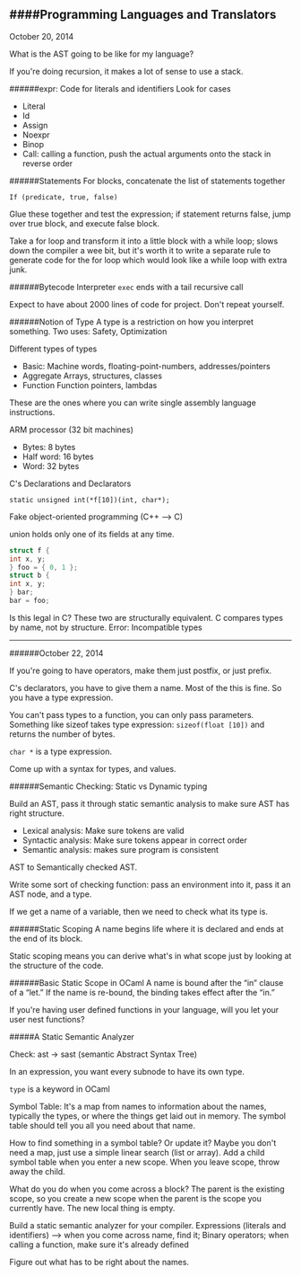 ####Programming Languages and Translators
---

October 20, 2014

What is the AST going to be like for my language?

If you're doing recursion, it makes a lot of sense to use a stack. 

######expr: Code for literals and identifiers
Look for cases 

- Literal
- Id
- Assign
- Noexpr
- Binop
- Call: calling a function, push the actual arguments onto the stack in reverse order

######Statements
For blocks, concatenate the list of statements together

```
If (predicate, true, false)
```

Glue these together and test the expression; if statement returns false, jump over true block, and execute false block.

Take a for loop and transform it into a little block with a while loop; slows down the compiler a wee bit, but it's worth it to write a separate rule to generate code for the for loop which would look like a while loop with extra junk.

######Bytecode Interpreter
`exec` ends with a tail recursive call

Expect to have about 2000 lines of code for project. Don't repeat yourself.

######Notion of Type
A type is a restriction on how you interpret something. 
Two uses: Safety, Optimization

Different types of types

- Basic: Machine words, floating-point-numbers, addresses/pointers
- Aggregate Arrays, structures, classes
- Function Function pointers, lambdas

These are the ones where you can write single assembly language instructions.

ARM processor (32 bit machines)

- Bytes: 8 bytes
- Half word: 16 bytes
- Word: 32 bytes

C's Declarations and Declarators

`static unsigned int(*f[10])(int, char*);`

Fake object-oriented programming (C++ --> C)

union holds only one of its fields at any time. 

```c
struct f {
int x, y;
} foo = { 0, 1 };
struct b {
int x, y;
} bar;
bar = foo;```Is this legal in C? These two are structurally equivalent. C compares types by name, not by structure. Error: Incompatible types 
---######October 22, 2014

If you're going to have operators, make them just postfix, or just prefix.

C's declarators, you have to give them a name. Most of the this is fine. So you have a type expression.

You can't pass types to a function, you can only pass parameters. Something like sizeof takes type expression: `sizeof(float [10])` and returns the number of bytes. 

`char *` is a type expression.

Come up with a syntax for types, and values. 

######Semantic Checking: Static vs Dynamic typing

Build an AST, pass it through static semantic analysis to make sure AST has right structure. 

- Lexical analysis: Make sure tokens are valid
- Syntactic analysis: Make sure tokens appear in correct order
- Semantic analysis: makes sure program is consistent

AST to Semantically checked AST. 

Write some sort of checking function: pass an environment into it, pass it an AST node, and a type.

If we get a name of a variable, then we need to check what its type is. 

######Static Scoping 
A name begins life where it is declared and ends at the end of its block.

Static scoping means you can derive what's in what scope just by looking at the structure of the code. 

######Basic Static Scope in OCaml
A name is bound after the “in” clause of a “let.” If the name is re-bound, the binding takes effect after the “in.”

If you're having user defined functions in your language, will you let your user nest functions?

#####A Static Semantic Analyzer

Check: ast -> sast (semantic Abstract Syntax Tree)

In an expression, you want every subnode to have its own type.

`type` is a keyword in OCaml

Symbol Table: It's a map from names to information about the names, typically the types, or where the things get laid out in memory. The symbol table should tell you all you need about that name. 

How to find something in a symbol table? Or update it? Maybe you don't need a map, just use a simple linear search (list or array). Add a child symbol table when you enter a new scope. When you leave scope, throw away the child. 

What do you do when you come across a block? The parent is the existing scope, so you create a new scope when the parent is the scope you currently have. The new local thing is empty. 

Build a static semantic analyzer for your compiler. Expressions (literals and identifiers) --> when you come across name, find it; Binary operators; when calling a function, make sure it's already defined

Figure out what has to be right about the names. 